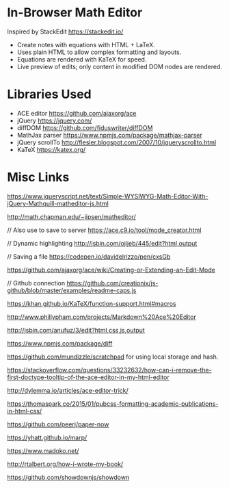 # In-Browser Math Editor

Inspired by StackEdit https://stackedit.io/

* Create notes with equations with HTML + LaTeX.
* Uses plain HTML to allow complex formatting and layouts. 
* Equations are rendered with KaTeX for speed.
* Live preview of edits; only content in modified DOM nodes are rendered.

# Libraries Used

* ACE editor https://github.com/ajaxorg/ace
* jQuery https://jquery.com/
* diffDOM https://github.com/fiduswriter/diffDOM
* MathJax parser https://www.npmjs.com/package/mathjax-parser
* jQuery scrollTo http://flesler.blogspot.com/2007/10/jqueryscrollto.html
* KaTeX https://katex.org/

# Misc Links

https://www.jqueryscript.net/text/Simple-WYSIWYG-Math-Editor-With-jQuery-Mathquill-matheditor-js.html

http://math.chapman.edu/~jipsen/matheditor/

// Also use to save to server
https://ace.c9.io/tool/mode_creator.html

// Dynamic highlighting
http://jsbin.com/ojijeb/445/edit?html,output

// Saving a file
https://codepen.io/davidelrizzo/pen/cxsGb

https://github.com/ajaxorg/ace/wiki/Creating-or-Extending-an-Edit-Mode

// Github connection
https://github.com/creationix/js-github/blob/master/examples/readme-caps.js

https://khan.github.io/KaTeX/function-support.html#macros

http://www.phillypham.com/projects/Markdown%20Ace%20Editor

http://jsbin.com/anufuz/3/edit?html,css,js,output

https://www.npmjs.com/package/diff

https://github.com/mundizzle/scratchpad for using local storage and hash.

https://stackoverflow.com/questions/33232632/how-can-i-remove-the-first-doctype-tooltip-of-the-ace-editor-in-my-html-editor

http://dylemma.io/articles/ace-editor-trick/

https://thomaspark.co/2015/01/pubcss-formatting-academic-publications-in-html-css/

https://github.com/peerj/paper-now

https://yhatt.github.io/marp/

https://www.madoko.net/

http://rtalbert.org/how-i-wrote-my-book/

https://github.com/showdownjs/showdown
